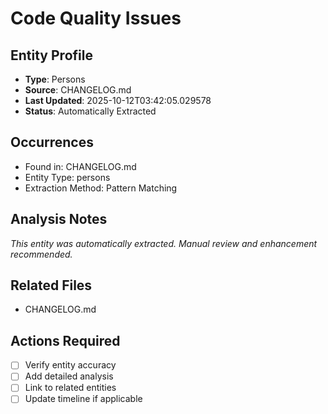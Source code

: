 # Code Quality Issues

## Entity Profile
- **Type**: Persons
- **Source**: CHANGELOG.md
- **Last Updated**: 2025-10-12T03:42:05.029578
- **Status**: Automatically Extracted

## Occurrences
- Found in: CHANGELOG.md
- Entity Type: persons
- Extraction Method: Pattern Matching

## Analysis Notes
*This entity was automatically extracted. Manual review and enhancement recommended.*

## Related Files
- CHANGELOG.md

## Actions Required
- [ ] Verify entity accuracy
- [ ] Add detailed analysis
- [ ] Link to related entities
- [ ] Update timeline if applicable
